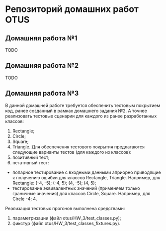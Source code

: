 # Репозиторий домашних работ OTUS
## Домашняя работа №1
TODO
## Домашняя работа №2
TODO
## Домашняя работа №3
В данной домашней работе требуется обеспечить тестовым покрытием код, ранее созданный в рамках домашнего задания №2. А точнее реализовать тестовые сценарии для каждого из ранее разработанных классов:
1. Rectangle;
2. Circle;
3. Square;
4. Triangle.
Для обеспечения тестового покрытия предлагаются следующие варианты тестов (для каждого из классов):
1. позитивный тест;
2. негативный тест:
* попарное тестирование с входными данными априорно приводящие к получению ошибки для классов Rectangle, Triangle. Например, для Rectangle: (-4, -5); (-4, 5); (4, -5); (4, 5);
* тестирование эквивалентных значений (применяем только граничные значения) для классов Circle, Square. Например, для Circle -4; 4.

Реализация тестовых прогонов выполнена средствами:
1. параметризации (файл otus/HW_3/test_classes.py);
2. фикстур (файл otus/HW_3/test_classes_fixtures.py).
